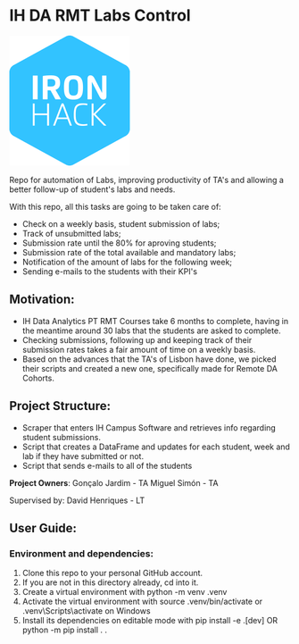 # IH DA RMT Labs Control

![IH logo](/res/ironhack_logo.png)

Repo for automation of Labs, improving productivity of TA's and allowing a better follow-up of student's labs and needs.

With this repo, all this tasks are going to be taken care of:

- Check on a weekly basis, student submission of labs;
- Track of unsubmitted labs;
- Submission rate until the 80% for aproving students;
- Submission rate of the total available and mandatory labs;
- Notification of the amount of labs for the following week;
- Sending e-mails to the students with their KPI's

## Motivation:

- IH Data Analytics PT RMT Courses take 6 months to complete, having in the meantime around 30 labs that the students are asked to complete.
- Checking submissions, following up and keeping track of their submission rates takes a fair amount of time on a weekly basis.
- Based on the advances that the TA's of Lisbon have done, we picked their scripts and created a new one, specifically made for Remote DA Cohorts.

## Project Structure:

- Scraper that enters IH Campus Software and retrieves info regarding student submissions.
- Script that creates a DataFrame and updates for each student, week and lab if they have submitted or not.
- Script that sends e-mails to all of the students

**Project Owners**: 
    Gonçalo Jardim - TA
    Miguel Simón - TA

Supervised by: David Henriques - LT


## User Guide:

### Environment and dependencies:

1. Clone this repo to your personal GitHub account.
2. If you are not in this directory already, cd into it.
3. Create a virtual environment with python -m venv .venv
4. Activate the virtual environment with source .venv/bin/activate or .venv\Scripts\activate on Windows
5. Install its dependencies on editable mode with pip install -e .[dev] OR python -m pip install .  .
